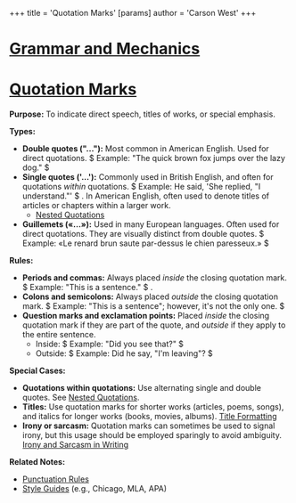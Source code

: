 +++
 title = 'Quotation Marks'
[params]
	author = 'Carson West'
+++
# [Grammar and Mechanics](./../grammar-and-mechanics/)
# [Quotation Marks](./../quotation-marks/)

**Purpose:** To indicate direct speech, titles of works, or special emphasis.

**Types:**

* **Double quotes ("..."):**  Most common in American English.  Used for direct quotations.   $ Example: "The quick brown fox jumps over the lazy dog."  $ 
* **Single quotes ('...'):** Commonly used in British English, and often for quotations *within* quotations.  $ Example:  He said, 'She replied, "I understand."' $ .  In American English, often used to denote titles of articles or chapters within a larger work.
    * [Nested Quotations](./../nested-quotations/)
* **Guillemets («...»):** Used in many European languages.  Often used for direct quotations.  They are visually distinct from double quotes.   $ Example: «Le renard brun saute par-dessus le chien paresseux.» $ 

**Rules:**

* **Periods and commas:** Always placed *inside* the closing quotation mark.  $ Example: "This is a sentence." $ .
* **Colons and semicolons:** Always placed *outside* the closing quotation mark.  $ Example: "This is a sentence"; however, it's not the only one.  $ 
* **Question marks and exclamation points:** Placed *inside* the closing quotation mark if they are part of the quote, and *outside* if they apply to the entire sentence.
    * Inside:  $ Example: "Did you see that?" $ 
    * Outside:  $ Example: Did he say, "I'm leaving"? $ 

**Special Cases:**

* **Quotations within quotations:** Use alternating single and double quotes. See [Nested Quotations](./../nested-quotations/).
* **Titles:**  Use quotation marks for shorter works (articles, poems, songs), and italics for longer works (books, movies, albums). [Title Formatting](./../title-formatting/)
* **Irony or sarcasm:** Quotation marks can sometimes be used to signal irony, but this usage should be employed sparingly to avoid ambiguity. [Irony and Sarcasm in Writing](./../irony-and-sarcasm-in-writing/)

**Related Notes:**

* [Punctuation Rules](./../punctuation-rules/)
* [Style Guides](./../style-guides/) (e.g., Chicago, MLA, APA)


